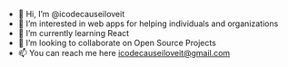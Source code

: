 - 👋 Hi, I’m @icodecauseiloveit
- 👀 I’m interested in web apps for helping individuals and organizations
- 🌱 I’m currently learning React
- 💞️ I’m looking to collaborate on Open Source Projects
- 📫 You can reach me here icodecauseiloveit@gmail.com

<!---
icodecauseiloveit/icodecauseiloveit is a ✨ special ✨ repository because its `README.md` (this file) appears on your GitHub profile.
You can click the Preview link to take a look at your changes.
--->
